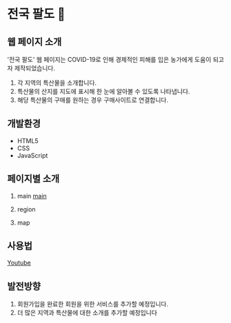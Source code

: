 # 전국 팔도 🌄 
## 웹 페이지 소개
'전국 팔도' 웹 페이지는 COVID-19로 인해 경제적인 피해를 입은 농가에게 도움이 되고자 제작되었습니다.
1. 각 지역의 특산물을 소개합니다.
2. 특산물의 산지를 지도에 표시해 한 눈에 알아볼 수 있도록 나타냅니다.
3. 해당 특산물의 구매를 원하는 경우 구매사이트로 연결합니다.
  
## 개발환경
+ HTML5
+ CSS
+ JavaScript

## 페이지별 소개
1. main
[main](https://user-images.githubusercontent.com/77602511/104888134-a78b3880-59af-11eb-89d0-da71bab9327f.jpg)
2. region

3. map


## 사용법
[Youtube](https://youtu.be/PqijLqAbicc)

## 발전방향
1. 회원가입을 완료한 회원을 위한 서비스를 추가할 예정입니다.
2. 더 많은 지역과 특산물에 대한 소개를 추가할 예정입니다
